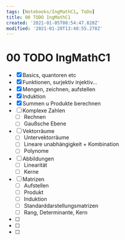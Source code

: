 ```yaml
---
tags: [Notebooks/IngMathC1, ToDo]
title: 00 TODO IngMathC1
created: '2021-01-05T08:54:47.828Z'
modified: '2021-01-20T13:48:55.278Z'
---
```


# 00 TODO IngMathC1
+ [x] Basics, quantoren etc
+ [x] Funktionen, surjektiv injektiv...
+ [x] Mengen, zeichnen, aufstellen
+ [x] Induktion
+ [x] Summen u Produkte berechnen
+ [ ] Komplexe Zahlen
  - [ ] Rechnen
  - [ ] Gaußsche Ebene
+ [ ] Vektorräume
  - [ ] Untervektorräume
  - [ ] Lineare unabhängigkeit + Kombination
  - [ ] Polynome
+ [ ] Abbildungen
  - [ ] Linearität
  - [ ] Kerne
+ [ ] Matrizen
  - [ ] Aufstellen
  - [ ] Produkt
  - [ ] Induktion
  - [ ] Standarddarstellungsmatrizen
  - [ ] Rang, Determinante, Kern
+ [ ] 
+ [ ] 
+ [ ] 

